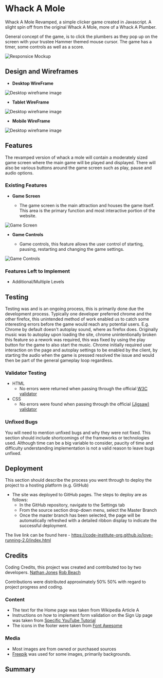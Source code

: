 # Whack A Mole

Whack A Mole Revamped, a simple clicker game created in Javascript. A slight spin off from the original Whack A Mole, more of a Whack A Plumber.

General concept of the game, is to click the plumbers as they pop up on the screen with your trustee Hammer themed mouse cursor. The game has a timer, some controls as well as a score.

![Responsice Mockup](https://)

## Design and Wireframes

- __Desktop WireFrame__

<img src="./assets/images/whack-a-mole-DTWire.png" alt="Desktop wireframe image">

<br>

- __Tablet WireFrame__

<img src="./assets/images/whack-a-mole-TBWire.png" alt="Desktop wireframe image">

<br>

- __Mobile WireFrame__

<img src="./assets/images/whack-a-mole-MBWire.png" alt="Desktop wireframe image">

<br>

## Features 

The revamped version of whack a mole will contain a moderately sized game screen where the main game will be played and displayed. There will also be various buttons around the game screen such as play, pause and audio options.

### Existing Features

- __Game Screen__

  - The game screen is the main attraction and houses the game itself. This area is the primary function and most interactive portion of the website. 

![Game Screen](https://)

- __Game Controls__

  - Game controls, this feature allows the user control of starting, pausing, restarting and changing the game settings.

![Game Controls](https://)


### Features Left to Implement

- Additional/Multiple Levels

## Testing 

Testing was and is an ongoing process, this is primarily done due the development process. Typically one developer preferred chrome and the other firefox, this unintended method of work enabled us to catch some interesting errors before the game would reach any potential users. E.g. Chrome by default doesn't autoplay sound, where as firefox does. Originally music was to autoplay upon loading the site, chrome unintentionally broken this feature so a rework was required, this was fixed by using the play button for the game to also start the music. Chrome initially required user interaction on the page and autoplay settings to be enabled by the client, by starting the audio when the game is pressed resolved the issue and would then be part of the general gameplay loop regardless.


### Validator Testing 

- HTML
  - No errors were returned when passing through the official [W3C validator](https://validator.w3.org/nu/?doc=https%3A%2F%2Fcode-institute-org.github.io%2Flove-running-2.0%2Findex.html)
- CSS
  - No errors were found when passing through the official [(Jigsaw) validator](https://jigsaw.w3.org/css-validator/validator?uri=https%3A%2F%2Fvalidator.w3.org%2Fnu%2F%3Fdoc%3Dhttps%253A%252F%252Fcode-institute-org.github.io%252Flove-running-2.0%252Findex.html&profile=css3svg&usermedium=all&warning=1&vextwarning=&lang=en#css)

### Unfixed Bugs

You will need to mention unfixed bugs and why they were not fixed. This section should include shortcomings of the frameworks or technologies used. Although time can be a big variable to consider, paucity of time and difficulty understanding implementation is not a valid reason to leave bugs unfixed. 

## Deployment

This section should describe the process you went through to deploy the project to a hosting platform (e.g. GitHub) 

- The site was deployed to GitHub pages. The steps to deploy are as follows: 
  - In the GitHub repository, navigate to the Settings tab 
  - From the source section drop-down menu, select the Master Branch
  - Once the master branch has been selected, the page will be automatically refreshed with a detailed ribbon display to indicate the successful deployment. 

The live link can be found here - https://code-institute-org.github.io/love-running-2.0/index.html 


## Credits 

Coding Credits, this project was created and contributed too by two developers.
[Nathan Jones](https://github.com/NSJ021)
[Rob Beach](https://github.com/surfdemon)

Contributions were distributed approximately 50% 50% with regard to project progress and coding.

### Content 

- The text for the Home page was taken from Wikipedia Article A
- Instructions on how to implement form validation on the Sign Up page was taken from [Specific YouTube Tutorial](https://www.youtube.com/)
- The icons in the footer were taken from [Font Awesome](https://fontawesome.com/)

### Media

- Most images are from owned or purchased sources
- [Freepik](https://www.freepik.com/) was used for some images, primarily backgrounds.


## Summary